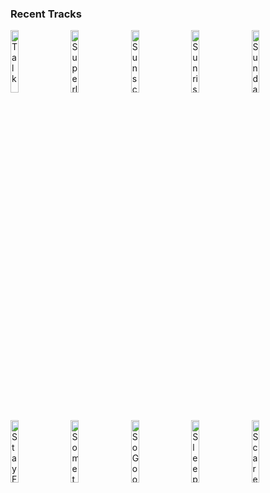 ### Recent Tracks
[<img src='https://lastfm.freetls.fastly.net/i/u/300x300/006b9aaae2bfc7a0dda4f3f6c2785d5f.png' width='16%' height='16%' alt='Talk'>](https://www.last.fm/music/khalid/_/talk)&nbsp;&nbsp;&nbsp;&nbsp;[<img src='https://lastfm.freetls.fastly.net/i/u/300x300/334783d09f7f752c4acbf97e275f553f.png' width='16%' height='16%' alt='Superlove (feat. Oh Wonder)'>](https://www.last.fm/music/whethan/_/superlove%2b%2528feat.%2boh%2bwonder%2529)&nbsp;&nbsp;&nbsp;&nbsp;[<img src='https://lastfm.freetls.fastly.net/i/u/300x300/a0ee4b54e269516ed91d3b9a63e56e74.png' width='16%' height='16%' alt='Sunscreen'>](https://www.last.fm/music/half%2ban%2borange/_/sunscreen)&nbsp;&nbsp;&nbsp;&nbsp;[<img src='https://lastfm.freetls.fastly.net/i/u/300x300/5da770442ace0fda710b20fd26d2a2cf.png' width='16%' height='16%' alt='Sunrise'>](https://www.last.fm/music/arty/_/sunrise)&nbsp;&nbsp;&nbsp;&nbsp;[<img src='https://lastfm.freetls.fastly.net/i/u/300x300/4a6e89751f58fcd6d73b351cb7dc724a.png' width='16%' height='16%' alt='Sunday Morning (feat. Josie Dunne)'>](https://www.last.fm/music/matoma/_/sunday%2bmorning%2b%2528feat.%2bjosie%2bdunne%2529)&nbsp;&nbsp;&nbsp;&nbsp;<br>[<img src='https://lastfm.freetls.fastly.net/i/u/300x300/9f8cce7071e5a282656abb6cdfe202b4.png' width='16%' height='16%' alt='Stay Forever (feat. STRFKR)'>](https://www.last.fm/music/whethan/_/stay%2bforever%2b%2528feat.%2bstrfkr%2529)&nbsp;&nbsp;&nbsp;&nbsp;[<img src='https://lastfm.freetls.fastly.net/i/u/300x300/303a72c980fe9eb51d66b712a02bb2e9.png' width='16%' height='16%' alt='Something Comforting'>](https://www.last.fm/music/porter%2brobinson/_/something%2bcomforting)&nbsp;&nbsp;&nbsp;&nbsp;[<img src='https://lastfm.freetls.fastly.net/i/u/300x300/9f8cce7071e5a282656abb6cdfe202b4.png' width='16%' height='16%' alt='So Good (feat. bülow)'>](https://www.last.fm/music/whethan/_/so%2bgood%2b%2528feat.%2bb%25c3%25bclow%2529)&nbsp;&nbsp;&nbsp;&nbsp;[<img src='https://lastfm.freetls.fastly.net/i/u/300x300/7d3abd994a0e6b3431f2d6c291fb5ac4.png' width='16%' height='16%' alt='Sleepless Nights (feat. Nightly)'>](https://www.last.fm/music/ayokay/_/sleepless%2bnights%2b%2528feat.%2bnightly%2529)&nbsp;&nbsp;&nbsp;&nbsp;[<img src='https://lastfm.freetls.fastly.net/i/u/300x300/a27ad72b08cc341aebfceffc789599c6.png' width='16%' height='16%' alt='Scared'>](https://www.last.fm/music/half%2ban%2borange/_/scared)&nbsp;&nbsp;&nbsp;&nbsp;<br>